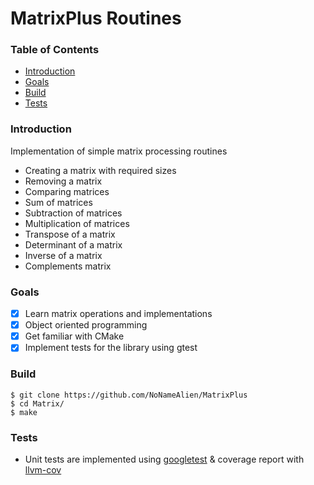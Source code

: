 # MatrixPlus Routines

### Table of Contents
* [Introduction](#introduction)
* [Goals](#goals)
* [Build](#build)
* [Tests](#tests)

### Introduction

Implementation of simple matrix processing routines
- Creating a matrix with required sizes
- Removing a matrix
- Comparing matrices
- Sum of matrices
- Subtraction of matrices
- Multiplication of matrices
- Transpose of a matrix
- Determinant of a matrix
- Inverse of a matrix
- Complements matrix

### Goals
- [x] Learn matrix operations and implementations
- [x] Object oriented programming
- [x] Get familiar with CMake
- [x] Implement tests for the library using gtest

### Build

```
$ git clone https://github.com/NoNameAlien/MatrixPlus
$ cd Matrix/
$ make
```

### Tests
* Unit tests are implemented using [googletest](https://google.github.io/googletest/) & coverage report with [llvm-cov](https://llvm.org/docs/CommandGuide/llvm-cov.html)

